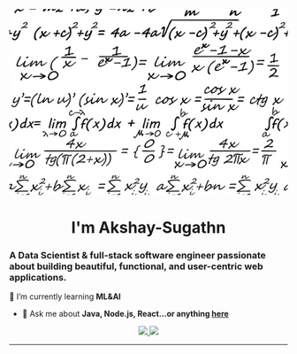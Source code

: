 
  <img src="https://github.com/Akshay-Sugathn/Akshay-Sugathn/blob/main/maths1.jpg">


<h1 align="center">
I'm Akshay-Sugathn
</h1>

### A Data Scientist & full-stack software engineer passionate about building beautiful, functional, and user-centric web applications.


🌱 I’m currently learning **ML&AI**
- 💬 Ask me about **Java, Node.js, React...or anything [here](https://github.com/Akshay-Sugathn/Akshay-Sugathn/issues)**


<div align="center">
  <a href="akshaysugathan9625@gmail.com">
    <img src="https://img.shields.io/badge/Gmail-333333?style=for-the-badge&logo=gmail&logoColor=red" />
  </a>
  <a href="https://www.linkedin.com/in/akshay-sugathan/" target="_blank">
    <img src="https://img.shields.io/badge/LinkedIn-0077B5?style=for-the-badge&logo=linkedin&logoColor=white" target="_blank" />
  </a>
</div>

<hr>
